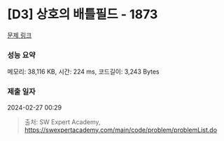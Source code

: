 # [D3] 상호의 배틀필드 - 1873 

[문제 링크](https://swexpertacademy.com/main/code/problem/problemDetail.do?contestProbId=AV5LyE7KD2ADFAXc) 

### 성능 요약

메모리: 38,116 KB, 시간: 224 ms, 코드길이: 3,243 Bytes

### 제출 일자

2024-02-27 00:29



> 출처: SW Expert Academy, https://swexpertacademy.com/main/code/problem/problemList.do